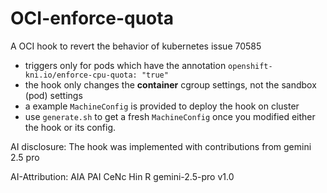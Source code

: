 # OCI-enforce-quota

A OCI hook to revert the behavior of kubernetes issue 70585
* triggers only for pods which have the annotation `openshift-kni.io/enforce-cpu-quota: "true"`
* the hook only changes the **container** cgroup settings, not the sandbox (pod) settings
* a example `MachineConfig` is provided to deploy the hook on cluster
* use `generate.sh` to get a fresh `MachineConfig` once you modified either the hook or its config.

AI disclosure:
The hook was implemented with contributions from gemini 2.5 pro

AI-Attribution: AIA PAI CeNc Hin R gemini-2.5-pro v1.0
